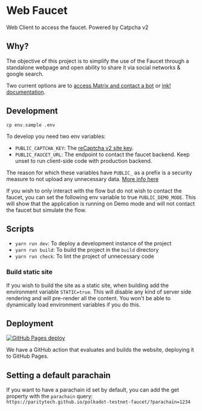 # Web Faucet

Web Client to access the faucet. Powered by Catpcha v2

## Why?

The objective of this project is to simplify the use of the Faucet through a standalone webpage and open ability to share it via social networks & google search.

Two current options are to [access Matrix and contact a bot](https://wiki.polkadot.network/docs/learn-DOT#getting-tokens-on-the-rococo-testnet) or [ink! documentation](https://use.ink/faucet).

## Development
```shell
cp env.sample .env
```
To develop you need two env variables:

- `PUBLIC_CAPTCHA_KEY`: The [reCaptcha v2 site key](https://www.google.com/u/0/recaptcha/admin).
- `PUBLIC_FAUCET_URL`: The endpoint to contact the faucet backend. Keep unset to run client-side code with production backend.

The reason for which these variables have `PUBLIC_` as a prefix is a security measure to not upload any unnecessary data. [More info here](https://kit.svelte.dev/docs/modules#$env-static-public)

If you wish to only interact with the flow but do not wish to contact the faucet, you can set the following env variable to true `PUBLIC_DEMO_MODE`.
This will show that the application is running on Demo mode and will not contact the faucet but simulate the flow.

## Scripts

- `yarn run dev`: To deploy a development instance of the project
- `yarn run build`: To build the project in the `build` directory
- `yarn run check`: To lint the project of unnecessary code

### Build static site

If you wish to build the site as a static site, when building add the environment variable `STATIC=true`. This will disable any kind of server side rendering
and will pre-render all the content. You won't be able to dynamically load environment variables if you do this.

## Deployment

[![GitHub Pages deploy](https://github.com/paritytech/polkadot-testnet-faucet/actions/workflows/deploy-site.yml/badge.svg?event=push)](https://github.com/paritytech/polkadot-testnet-faucet/actions/workflows/deploy-site.yml)

We have a GitHub action that evaluates and builds the website, deploying it to GitHub Pages.

## Setting a default parachain

If you want to have a parachain id set by default, you can add the get property with the `parachain` query:
`https://paritytech.github.io/polkadot-testnet-faucet/?parachain=1234`
